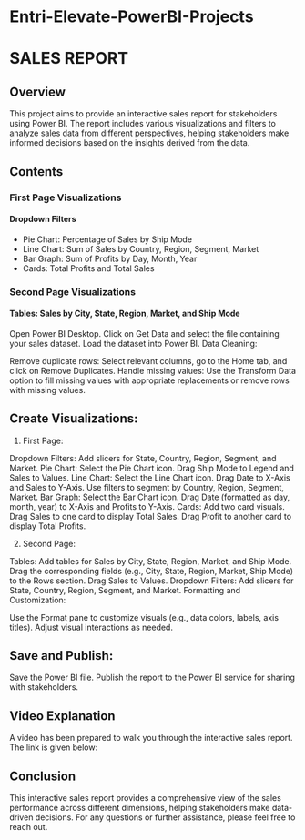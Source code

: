 # Entri-Elevate-PowerBI-Projects


# SALES REPORT 

## Overview
This project aims to provide an interactive sales report for stakeholders using Power BI. The report includes various visualizations and filters to analyze sales data from different perspectives, helping stakeholders make informed decisions based on the insights derived from the data.

## Contents
### First Page Visualizations

#### Dropdown Filters
- Pie Chart: Percentage of Sales by Ship Mode
- Line Chart: Sum of Sales by Country, Region, Segment, Market
- Bar Graph: Sum of Profits by Day, Month, Year
- Cards: Total Profits and Total Sales

### Second Page Visualizations

#### Tables: Sales by City, State, Region, Market, and Ship Mode
Open Power BI Desktop.
Click on Get Data and select the file containing your sales dataset.
Load the dataset into Power BI.
Data Cleaning:

Remove duplicate rows: Select relevant columns, go to the Home tab, and click on Remove Duplicates.
Handle missing values: Use the Transform Data option to fill missing values with appropriate replacements or remove rows with missing values.

## Create Visualizations:

1. First Page:

Dropdown Filters: Add slicers for State, Country, Region, Segment, and Market.
Pie Chart:
Select the Pie Chart icon.
Drag Ship Mode to Legend and Sales to Values.
Line Chart:
Select the Line Chart icon.
Drag Date to X-Axis and Sales to Y-Axis.
Use filters to segment by Country, Region, Segment, Market.
Bar Graph:
Select the Bar Chart icon.
Drag Date (formatted as day, month, year) to X-Axis and Profits to Y-Axis.
Cards:
Add two card visuals.
Drag Sales to one card to display Total Sales.
Drag Profit to another card to display Total Profits.

2. Second Page:

Tables:
Add tables for Sales by City, State, Region, Market, and Ship Mode.
Drag the corresponding fields (e.g., City, State, Region, Market, Ship Mode) to the Rows section.
Drag Sales to Values.
Dropdown Filters: Add slicers for State, Country, Region, Segment, and Market.
Formatting and Customization:

Use the Format pane to customize visuals (e.g., data colors, labels, axis titles).
Adjust visual interactions as needed.

## Save and Publish:

Save the Power BI file.
Publish the report to the Power BI service for sharing with stakeholders.

## Video Explanation

A video has been prepared to walk you through the interactive sales report. The link is given below:

## Conclusion
This interactive sales report provides a comprehensive view of the sales performance across different dimensions, helping stakeholders make data-driven decisions. For any questions or further assistance, please feel free to reach out.
